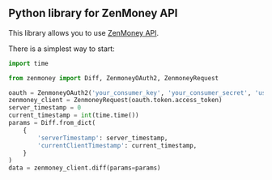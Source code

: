 ## Python library for ZenMoney API
This library allows you to use [ZenMoney API](https://github.com/zenmoney/ZenPlugins/wiki/ZenMoney-API).

There is a simplest way to start:

```python
import time

from zenmoney import Diff, ZenmoneyOAuth2, ZenmoneyRequest

oauth = ZenmoneyOAuth2('your_consumer_key', 'your_consumer_secret', 'user_name', 'user_password')
zenmoney_client = ZenmoneyRequest(oauth.token.access_token)
server_timestamp = 0
current_timestamp = int(time.time())
params = Diff.from_dict(
    {
        'serverTimestamp': server_timestamp,
        'currentClientTimestamp': current_timestamp,
    }
)
data = zenmoney_client.diff(params=params)
```
